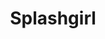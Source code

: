 ---
title: "Splashgirl"
summary: "None"
slug: "splashgirl"
image: "splashgirl.jpg"
apple_music_artist_url: "https://music.apple.com/gb/artist/splashgirl/250429638"
wikipedia_url: "none"
---